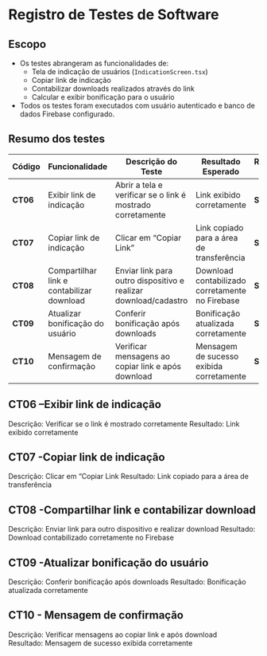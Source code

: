 # Registro de Testes de Software

## Escopo

- Os testes abrangeram as funcionalidades de:
  - Tela de indicação de usuários (`IndicationScreen.tsx`)  
  - Copiar link de indicação  
  - Contabilizar downloads realizados através do link  
  - Calcular e exibir bonificação para o usuário  
- Todos os testes foram executados com usuário autenticado e banco de dados Firebase configurado.

## Resumo dos testes 
| Código   | Funcionalidade                       | Descrição do Teste                           | Resultado Esperado                               | Resultado Obtido | Responsável |
| -------- | ------------------------------------ | -------------------------------------------- | ------------------------------------------------ | ---------------- | ----------- |
| **CT06** | Exibir link de indicação             | Abrir a tela e verificar se o link é mostrado corretamente | Link exibido corretamente                        | **Sucesso**      | Mariana     |
| **CT07** | Copiar link de indicação             | Clicar em “Copiar Link”                      | Link copiado para a área de transferência        | **Sucesso**      | Mariana     |
| **CT08** | Compartilhar link e contabilizar download | Enviar link para outro dispositivo e realizar download/cadastro | Download contabilizado corretamente no Firebase | **Sucesso**      | Mariana     |
| **CT09** | Atualizar bonificação do usuário    | Conferir bonificação após downloads          | Bonificação atualizada corretamente              | **Sucesso**      | Mariana     |
| **CT10** | Mensagem de confirmação              | Verificar mensagens ao copiar link e após download | Mensagem de sucesso exibida corretamente        | **Sucesso**      | Mariana     |

## CT06 –Exibir link de indicação 
Descrição: Verificar se o link é mostrado corretamente
Resultado: Link exibido corretamente 


## CT07 -Copiar link de indicação 
Descrição: Clicar em “Copiar Link
Resultado: Link copiado para a área de transferência 


## CT08 -Compartilhar link e contabilizar download
Descrição: Enviar link para outro dispositivo e realizar download
Resultado: Download contabilizado corretamente no Firebase


## CT09 -Atualizar bonificação do usuário 
Descrição: Conferir bonificação após downloads 
Resultado: Bonificação atualizada corretamente 




## CT10 - Mensagem de confirmação 
Descrição:  Verificar mensagens ao copiar link e após download  
Resultado: Mensagem de sucesso exibida corretamente 


